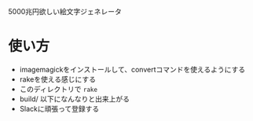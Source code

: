 5000兆円欲しい絵文字ジェネレータ

# 使い方

- imagemagickをインストールして、convertコマンドを使えるようにする
- rakeを使える感じにする
- このディレクトリで `rake`
- build/ 以下になんなりと出来上がる
- Slackに頑張って登録する
